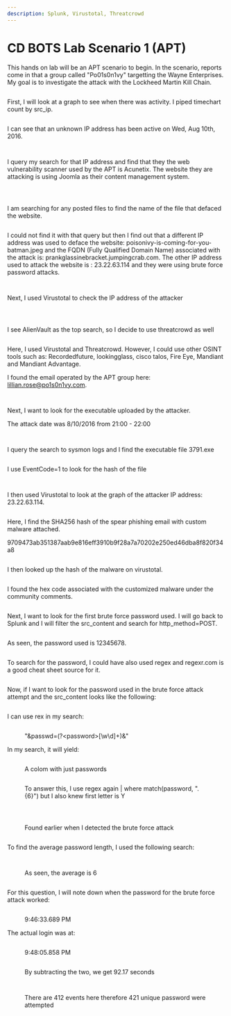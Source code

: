 ```yaml
---
description: Splunk, Virustotal, Threatcrowd
---
```


# CD BOTS Lab Scenario 1 (APT)

This hands on lab will be an APT scenario to begin. In the scenario, reports come in that a group called "Po01s0n1vy" targetting the Wayne Enterprises. My goal is to investigate the attack with the Lockheed Martin Kill Chain.

<figure><img src=".gitbook/assets/image (25).png" alt=""><figcaption></figcaption></figure>

First, I will look at a graph to see when there was activity. I piped timechart count by src\_ip.

<figure><img src=".gitbook/assets/image (67).png" alt=""><figcaption></figcaption></figure>

I can see that an unknown IP address has been active on Wed, Aug 10th, 2016.

<figure><img src=".gitbook/assets/image (69).png" alt=""><figcaption></figcaption></figure>

<figure><img src=".gitbook/assets/image (26).png" alt=""><figcaption></figcaption></figure>

I query my search for that IP address and find that they the web vulnerability scanner used by the APT is Acunetix. The website they are attacking is using Joomla as their content management system.

<figure><img src=".gitbook/assets/image (70).png" alt=""><figcaption></figcaption></figure>

<figure><img src=".gitbook/assets/image (27).png" alt=""><figcaption></figcaption></figure>

<figure><img src=".gitbook/assets/image (28).png" alt=""><figcaption></figcaption></figure>

I am searching for any posted files to find the name of the file that defaced the website.

<figure><img src=".gitbook/assets/image (71).png" alt=""><figcaption></figcaption></figure>

I could not find it with that query but then I find out that a different IP address was used to deface the website: poisonivy-is-coming-for-you-batman.jpeg and the FQDN (Fully Qualified Domain Name) associated with the attack is: prankglassinebracket.jumpingcrab.com. The other IP address used to attack the website is : 23.22.63.114 and they were using brute force password attacks.

<figure><img src=".gitbook/assets/image (72).png" alt=""><figcaption></figcaption></figure>

<figure><img src=".gitbook/assets/image (30).png" alt=""><figcaption></figcaption></figure>

Next, I used Virustotal to check the IP address of the attacker

<figure><img src=".gitbook/assets/image (65).png" alt=""><figcaption></figcaption></figure>

<figure><img src=".gitbook/assets/image (31).png" alt=""><figcaption></figcaption></figure>

<figure><img src=".gitbook/assets/image (32).png" alt=""><figcaption></figcaption></figure>

I see AlienVault as the top search, so I decide to use threatcrowd as well

<figure><img src=".gitbook/assets/image (66).png" alt=""><figcaption></figcaption></figure>

Here, I used Virustotal and Threatcrowd. However, I could use other OSINT tools such as: Recordedfuture, lookingglass, cisco talos, Fire Eye, Mandiant and Mandiant Advantage.

I found the email operated by the APT group here: lillian.rose@po1s0n1vy.com.

<figure><img src=".gitbook/assets/image (33).png" alt=""><figcaption></figcaption></figure>

<figure><img src=".gitbook/assets/image (34).png" alt=""><figcaption></figcaption></figure>

Next, I want to look for the executable uploaded by the attacker.

The attack date was 8/10/2016 from 21:00 - 22:00

<figure><img src=".gitbook/assets/image (8).png" alt=""><figcaption></figcaption></figure>

<figure><img src=".gitbook/assets/image (35).png" alt=""><figcaption></figcaption></figure>

I query the search to sysmon logs and I find the executable file 3791.exe

<figure><img src=".gitbook/assets/image (9).png" alt=""><figcaption></figcaption></figure>

I use EventCode=1 to look for the hash of the file

<figure><img src=".gitbook/assets/image (10).png" alt=""><figcaption></figcaption></figure>

<figure><img src=".gitbook/assets/image (36).png" alt=""><figcaption></figcaption></figure>

I then used Virustotal to look at the graph of the attacker IP address: 23.22.63.114.

<figure><img src=".gitbook/assets/image (12).png" alt=""><figcaption></figcaption></figure>

Here, I find the SHA256 hash of the spear phishing email with custom malware attached.

9709473ab351387aab9e816eff3910b9f28a7a70202e250ed46dba8f820f34a8

<figure><img src=".gitbook/assets/image (37).png" alt=""><figcaption></figcaption></figure>

I then looked up the hash of the malware on virustotal.

<figure><img src=".gitbook/assets/image (14).png" alt=""><figcaption></figcaption></figure>

I found the hex code associated with the customized malware under the community comments.

<figure><img src=".gitbook/assets/image (38).png" alt=""><figcaption></figcaption></figure>

Next, I want to look for the first brute force password used. I will go back to Splunk and I will filter the src\_content and search for http\_method=POST.

<figure><img src=".gitbook/assets/image (15).png" alt=""><figcaption></figcaption></figure>

As seen, the password used is 12345678.

<figure><img src=".gitbook/assets/image (39).png" alt=""><figcaption></figcaption></figure>

To search for the password, I could have also used regex and regexr.com is a good cheat sheet source for it.

<figure><img src=".gitbook/assets/image (16).png" alt=""><figcaption></figcaption></figure>

Now, if I want to look for the password used in the brute force attack attempt and the src\_content looks like the following:

<figure><img src=".gitbook/assets/image (17).png" alt=""><figcaption></figcaption></figure>

I can use rex in my search:

<figure><img src=".gitbook/assets/image (21).png" alt=""><figcaption><p>"&#x26;passwd=(?&#x3C;password>[\w\d]+)&#x26;"</p></figcaption></figure>

In my search, it will yield:&#x20;

<figure><img src=".gitbook/assets/image (23).png" alt=""><figcaption><p>A colom with just passwords</p></figcaption></figure>

<figure><img src=".gitbook/assets/image (41).png" alt=""><figcaption><p>To answer this, I use regex again | where match(password, ".{6}") but I also knew first letter is Y</p></figcaption></figure>

<figure><img src=".gitbook/assets/image (42).png" alt=""><figcaption></figcaption></figure>

<figure><img src=".gitbook/assets/image (43).png" alt=""><figcaption></figcaption></figure>

<figure><img src=".gitbook/assets/image (44).png" alt=""><figcaption><p>Found earlier when I detected the brute force attack</p></figcaption></figure>

<figure><img src=".gitbook/assets/image.png" alt=""><figcaption></figcaption></figure>

To find the average password length, I used the following search:&#x20;

<figure><img src=".gitbook/assets/image (1).png" alt=""><figcaption></figcaption></figure>

<figure><img src=".gitbook/assets/image (2).png" alt=""><figcaption><p>As seen, the average is 6</p></figcaption></figure>

<figure><img src=".gitbook/assets/image (3).png" alt=""><figcaption></figcaption></figure>

For this question, I will note down when the password for the brute force attack worked:

<figure><img src=".gitbook/assets/image (4).png" alt=""><figcaption><p>9:46:33.689 PM</p></figcaption></figure>

The actual login was at:

<figure><img src=".gitbook/assets/image (5).png" alt=""><figcaption><p>9:48:05.858 PM</p></figcaption></figure>

<figure><img src=".gitbook/assets/image (6).png" alt=""><figcaption><p>By subtracting the two, we get 92.17 seconds</p></figcaption></figure>

<figure><img src=".gitbook/assets/image (46).png" alt=""><figcaption></figcaption></figure>

<figure><img src=".gitbook/assets/image (47).png" alt=""><figcaption><p>There are 412 events here therefore 421 unique password were attempted</p></figcaption></figure>

